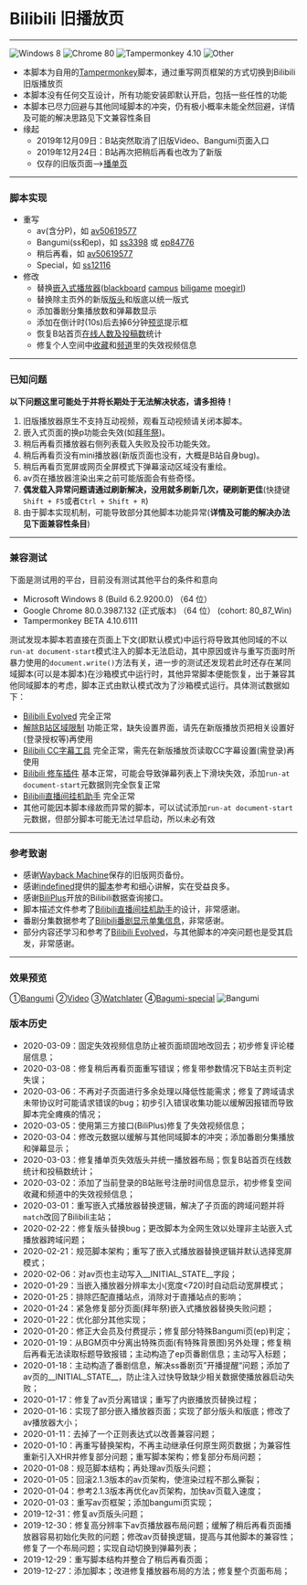 # Bilibili 旧播放页
---
![Windows 8](https://img.shields.io/badge/Windows_8-compatible-green.svg?longCache=true) ![Chrome 80](https://img.shields.io/badge/Chrome_80-compatible-green.svg?longCache=true) ![Tampermonkey 4.10](https://img.shields.io/badge/Tampermonkey_4.10-compatible-green.svg?longCache=true) ![Other](https://img.shields.io/badge/Other-unknown-red.svg?longCache=true)
- 本脚本为自用的[Tampermonkey](https://www.tampermonkey.net/ "Chrome版")脚本，通过重写网页框架的方式切换到Bilibili旧版播放页
- 本脚本没有任何交互设计，所有功能安装即默认开启，包括一些任性的功能
- 本脚本已尽力回避与其他同域脚本的冲突，仍有极小概率未能全然回避，详情及可能的解决思路见下文兼容性条目
- 缘起
   + 2019年12月09日：B站突然取消了旧版Video、Bangumi页面入口
   + 2019年12月24日：B站再次把稍后再看也改为了新版
   + 仅存的旧版页面-->[播单页](https://www.bilibili.com/playlist/video/pl769 "bilibili moe 2018 日本动画场应援")

---
### 脚本实现
- 重写
   + av(含分P)，如 [av50619577](https://www.bilibili.com/video/av50619577 "Brambly Boundaries")
   + Bangumi(ss和ep)，如 [ss3398](https://www.bilibili.com/bangumi/play/ss3398 "冰菓") 或 [ep84776](https://www.bilibili.com/bangumi/play/ep84776 "深具传统的古典文学部之重生")
   + 稍后再看，如 [av50619577](https://www.bilibili.com/watchlater/#/av50619577/p1 "Brambly Boundaries")
   + Special，如 [ss12116](https://www.bilibili.com/bangumi/play/ss12116/ "声之形")
- 修改
   + 替换[嵌入式播放器](https://greasyfork.org/zh-CN/forum/uploads/editor/mo/76f0wjjv4k1w.jpg "截图")([blackboard](https://www.bilibili.com/blackboard/topic/activity-2020bangumiQ1_web.html "bilibili 2020 一月新番导视") [campus](https://campus.bilibili.com/index.html "哔哩哔哩校园招聘") [biligame](https://www.biligame.com/detail/?id=101644 "魔法纪录  魔法少女小圆外传") [moegirl](https://zh.moegirl.org/%E4%B8%9C%E6%96%B9M-1%E6%BC%AB%E6%89%8D "东方M-1漫才"))
   + 替换除主页外的新版[版头](https://greasyfork.org/zh-CN/forum/uploads/editor/4x/ntcyt7zzdzdu.jpg "截图")和版底以统一版式
   + 添加番剧分集播放数和弹幕数显示
   + 添加在倒计时(10s)后去掉6分钟[预览](https://greasyfork.org/zh-CN/forum/uploads/editor/hv/kyxr9nt8gsja.jpg "截图")提示框
   + 恢复B站首页[在线人数及投稿数](https://greasyfork.org/zh-CN/forum/uploads/editor/zj/n7yg4qxngxd1.png "截图")统计
   + 修复个人空间中[收藏](https://greasyfork.org/zh-CN/forum/uploads/editor/ca/ohatx7xxuk5k.png "截图")和[频道](https://greasyfork.org/zh-CN/forum/uploads/editor/pt/5g52iq0yirlm.png "截图")里的失效视频信息

---
### 已知问题
**以下问题这里可能处于并将长期处于无法解决状态，请多担待！**
1. 旧版播放器原生不支持互动视频，观看互动视频请关闭本脚本。
2. 嵌入式页面的换p功能会失效(如[拜年祭](https://www.bilibili.com/blackboard/bnj2020.html "拜年祭2020"))。
3. 稍后再看页播放器右侧列表载入失败及投币功能失效。
4. 稍后再看页没有mini播放器(新版页面也没有，大概是B站自身bug)。
5. 稍后再看页宽屏或网页全屏模式下弹幕滚动区域没有重绘。
6. av页在播放器渲染出来之前可能版面会有些奇怪。
7. **偶发载入异常问题请通过刷新解决，没用就多刷新几次，硬刷新更佳**(快捷键`Shift + F5`或者`Ctrl + Shift + R`)
8. 由于脚本实现机制，可能导致部分其他脚本功能异常(**详情及可能的解决办法见下面兼容性条目**)

---
### 兼容测试
下面是测试用的平台，目前没有测试其他平台的条件和意向
- Microsoft Windows 8 (Build 6.2.9200.0) （64 位）
- Google Chrome 80.0.3987.132 (正式版本) （64 位） (cohort: 80_87_Win)
- Tampermonkey BETA 4.10.6111

测试发现本脚本若直接在页面上下文(即默认模式)中运行将导致其他同域的不以`run-at document-start`模式注入的脚本无法启动，其中原因或许与重写页面时所暴力使用的`document.write()`方法有关，进一步的测试还发现若此时还存在某同域脚本(可以是本脚本)在沙箱模式中运行时，其他异常脚本便能恢复，出于兼容其他同域脚本的考虑，脚本正式由默认模式改为了沙箱模式运行。具体测试数据如下：
- [Bilibili Evolved](https://github.com/the1812/Bilibili-Evolved) 完全正常
- [解除B站区域限制](https://greasyfork.org/scripts/25718) 功能正常，缺失设置界面，请先在新版播放页把相关设置好(登录授权等)再使用
- [Bilibili CC字幕工具](https://greasyfork.org/scripts/378513) 完全正常，需先在新版播放页读取CC字幕设置(需登录)再使用
- [Bilibili 修车插件](https://greasyfork.org/scripts/374449) 基本正常，可能会导致弹幕列表上下滑块失效，添加`run-at document-start`元数据则完全恢复正常
- [Bilibili直播间挂机助手](https://github.com/SeaLoong/Bilibili-LRHH) 完全正常
- 其他可能因本脚本缘故而异常的脚本，可以试试添加`run-at document-start`元数据，但部分脚本可能无法过早启动，所以未必有效

---
### 参考致谢
- 感谢[Wayback Machine](https://archive.org/web/)保存的旧版网页备份。
- 感谢[indefined](https://github.com/indefined)提供的[脚本](https://github.com/indefined/UserScripts/tree/master/bilibiliOldPlayer)参考和细心讲解，实在受益良多。
- 感谢[BiliPlus](https://www.biliplus.com/)开放的Bilibili数据查询接口。
- 脚本描述文件参考了[Bilibili直播间挂机助手](https://github.com/SeaLoong/Bilibili-LRHH)的设计，非常感谢。
- 番剧分集数据参考了[Bilibili番剧显示单集信息](https://greasyfork.org/scripts/37970)，非常感谢。
- 部分内容还学习和参考了[Bilibili Evolved](https://github.com/the1812/Bilibili-Evolved)，与其他脚本的冲突问题也是受其启发，非常感谢。

---
### 效果预览
①[Bangumi](https://greasyfork.org/zh-CN/forum/uploads/editor/eh/valwnnnfyrpx.jpg) ②[Video](https://greasyfork.org/zh-CN/forum/uploads/editor/3i/lts2zojlzla4.jpg) ③[Watchlater](https://greasyfork.org/zh-CN/forum/uploads/editor/xc/tiah7eq7uxcq.jpg) ④[Bagumi-special](https://greasyfork.org/zh-CN/forum/uploads/editor/el/ekipssyk5445.jpg)
![Bangumi](https://greasyfork.org/zh-CN/forum/uploads/editor/om/l1wtk3aohb35.png)
### 版本历史
- 2020-03-09：固定失效视频信息防止被页面顽固地改回去；初步修复评论楼层信息；
- 2020-03-08：修复稍后再看页面重写错误；修复带参数情况下B站主页判定失误；
- 2020-03-06：不再对子页面进行多余处理以降低性能需求；修复了跨域请求未带协议时可能请求错误的bug；初步引入错误收集功能以缓解因报错而导致脚本完全瘫痪的情况；
- 2020-03-05：使用第三方接口(BiliPlus)修复了失效视频信息；
- 2020-03-04：修改元数据以缓解与其他同域脚本的冲突；添加番剧分集播放和弹幕显示；
- 2020-03-03：修复播单页失效版头并统一播放器布局；恢复B站首页在线数统计和投稿数统计；
- 2020-03-02：添加了当前登录的B站账号注册时间信息显示，初步修复空间收藏和频道中的失效视频信息；
- 2020-03-01：重写嵌入式播放器替换逻辑，解决了子页面的跨域问题并将`match`改回了Bilibili主站；
- 2020-02-22：修复版头替换bug；更改脚本为全网生效以处理非主站嵌入式播放器跨域问题；
- 2020-02-21：规范脚本架构；重写了嵌入式播放器替换逻辑并默认选择宽屏模式；
- 2020-02-06：对av页也主动写入__INITIAL_STATE__字段；
- 2020-01-29：当嵌入播放器分辨率太小(宽度<720)时自动启动宽屏模式；
- 2020-01-25：排除匹配直播站点，消除对于直播站点的影响；
- 2020-01-24：紧急修复部分页面(拜年祭)嵌入式播放器替换失败问题；
- 2020-01-22：优化部分其他实现；
- 2020-01-20：修正大会员及付费提示；修复部分特殊Bangumi页(ep)判定；
- 2020-01-19：从BGM页中分离出特殊页面(有特殊背景图)另外处理；修复稍后再看无法读取标题导致报错；主动构造了ep页番剧信息；主动写入标题；
- 2020-01-18：主动构造了番剧信息，解决ss番剧页”开播提醒“问题；添加了av页的__INITIAL_STATE__，防止注入过快导致缺少相关数据使播放器启动失败；
- 2020-01-17：修复了av页分离错误；重写了内嵌播放页替换过程；
- 2020-01-16：实现了部分嵌入播放器页面；实现了部分版头和版底；修改了av播放器大小；
- 2020-01-11：去掉了一个正则表达式以改善兼容问题；
- 2020-01-10：再重写替换架构，不再主动继承任何原生网页数据；为兼容性重新引入XHR并修复部分问题；重写脚本架构；修复部分布局问题；
- 2020-01-08：规范脚本结构；再处理av页版头问题；
- 2020-01-05：回滚2.1.3版本的av页架构，使渲染过程不那么撕裂；
- 2020-01-04：参考2.1.3版本再优化av页架构，加快av页载入速度；
- 2020-01-03：重写av页框架；添加bangumi页实现；
- 2019-12-31：修复av页版头问题；
- 2019-12-30：修复高分辨率下av页播放器布局问题；缓解了稍后再看页面播放器容易初始化失败的问题；修改av页替换逻辑，提高与其他脚本的兼容性；修复了一个布局问题；实现自动切换到弹幕列表；
- 2019-12-29：重写脚本结构并整合了稍后再看页面；
- 2019-12-27：添加脚本；改进修复播放器布局的方法；修复整个页面布局；
